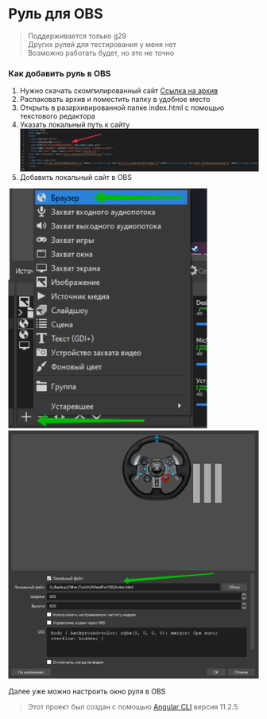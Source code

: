 # Руль для OBS
> Поддерживается только g29<br>
> Других рулей для тестирования у меня нет<br>
> Возможно работать будет, но это не точно

### Как добавить руль в OBS
1. Нужно скачать скомпилированный сайт [Ссылка на архив](https://drive.google.com/file/d/1QwgIVLdMNGgr6gxakMy3QNxs386YUJqg/view?usp=sharing)
2. Распаковать архив и поместить папку в удобное место
3. Открыть в разархивированной папке index.html с помощью текстового редактора
4. Указать локальный путь к сайту <img src="README/path.jpg" alt="image" width="800"/>
5. Добавить локальный сайт в OBS
<img src="README/RU/add1.png" alt="image" width="400"/>
<img src="README/RU/add2.png" alt="image" width="800"/>

Далее уже можно настроить окно руля в OBS

> Этот проект был создан с помощью [Angular CLI](https://github.com/angular/angular-cli) версия 11.2.5.
